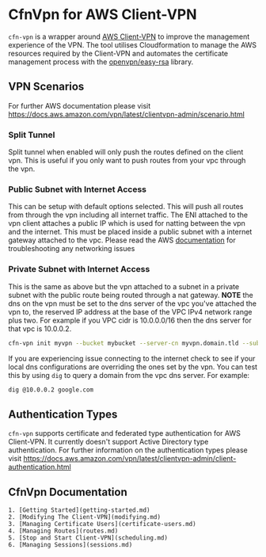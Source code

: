 # CfnVpn for AWS Client-VPN

`cfn-vpn` is a wrapper around [AWS Client-VPN](https://docs.aws.amazon.com/vpn/latest/clientvpn-admin/what-is.html) to improve the management experience of the VPN. The tool utilises Cloudformation to manage the AWS resources required by the Client-VPN and automates the certificate management process with the [openvpn/easy-rsa](https://github.com/OpenVPN/easy-rsa) library.

## VPN Scenarios 

For further AWS documentation please visit https://docs.aws.amazon.com/vpn/latest/clientvpn-admin/scenario.html

### Split Tunnel

Split tunnel when enabled will only push the routes defined on the client vpn. This is useful if you only want to push routes from your vpc through the vpn.

### Public Subnet with Internet Access

This can be setup with default options selected. This will push all routes from through the vpn including all internet traffic. The ENI attached to the vpn client attaches a public IP which is used for natting between the vpn and the internet. This must be placed inside a public subnet with a internet gateway attached to the vpc.
Please read the AWS [documentation](https://docs.aws.amazon.com/vpn/latest/clientvpn-admin/scenario-internet.html) for troubleshooting any networking issues

### Private Subnet with Internet Access

This is the same as above but the vpn attached to a subnet in a private subnet with the public route being routed through a nat gateway. **NOTE** the dns on the vpn must be set to the dns server of the vpc you've attached the vpn to, the reserved IP address at the base of the VPC IPv4 network range plus two. For example if you VPC cidr is 10.0.0.0/16 then the dns server for that vpc is 10.0.0.2.

```bash
cfn-vpn init myvpn --bucket mybucket --server-cn myvpn.domain.tld --subnet-id subnet-123456ab --dns-servers 10.0.0.2
```

If you are experiencing issue connecting to the internet check to see if your local dns configurations are overriding the ones set by the vpn. You can test this by using `dig` to query a domain from the vpc dns server. For example:

```bash
dig @10.0.0.2 google.com
```

## Authentication Types

`cfn-vpn` supports certificate and federated type authentication for AWS Client-VPN. It currently doesn't support Active Directory type authentication.
For further information on the authentication types please visit https://docs.aws.amazon.com/vpn/latest/clientvpn-admin/client-authentication.html

## CfnVpn Documentation

    1. [Getting Started](getting-started.md)
    2. [Modifying The Client-VPN](modifying.md)
    3. [Managing Certificate Users](certificate-users.md)
    4. [Managing Routes](routes.md)
    5. [Stop and Start Client-VPN](scheduling.md)
    6. [Managing Sessions](sessions.md)
